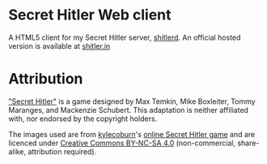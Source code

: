 # Secret Hitler Web client
A HTML5 client for my Secret Hitler server, [shitlerd](https://git.maunium.net/Tulir293/shitlerd). An official hosted version is available at [shitler.in](https://shitler.in)

# Attribution
["Secret Hitler"](http://secrethitler.com/) is a game designed by Max Temkin, Mike Boxleiter, Tommy Maranges, and Mackenzie Schubert. This adaptation is neither affiliated with, nor endorsed by the copyright holders.

The images used are from [kylecoburn](https://github.com/kylecoburn)'s [online Secret Hitler game](https://github.com/kylecoburn/secret-hitler) and are licenced under [Creative Commons BY-NC-SA 4.0](https://creativecommons.org/licenses/by-nc-sa/4.0/) (non-commercial, share-alike, attribution required).
